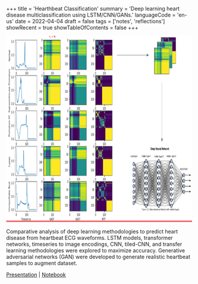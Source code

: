
+++
title = 'Hearthbeat Classification'
summary = 'Deep learning heart disease multiclassification using LSTM/CNN/GANs.'
languageCode = 'en-us'
date = 2022-04-04
draft = false
tags = ['notes', 'reflections']
showRecent = true
showTableOfContents = false
+++


<img width="500" height="500" src="feature.png">

Comparative analysis of deep learning methodologies to predict heart disease from heartbeat ECG waveforms. LSTM models, transformer networks, timeseries to image encodings, CNN, tiled-CNN, and transfer learning methodologies were explored to maximize accuracy. Generative adversarial networks (GAN) were developed to generate realistic heartbeat samples to augment dataset.

[Presentation](https://docs.google.com/presentation/d/1jgeSdeDLxl9CX1P57JNbuJtp4bThPDfPLt2CidsuxXo/edit?usp=sharing) | 
[Notebook](https://www.kaggle.com/code/ubitquitin/tsc-exploration)
